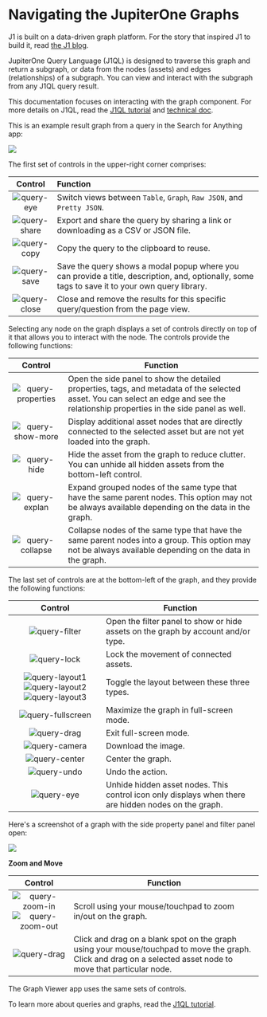 # Navigating the JupiterOne Graphs

J1 is built on a data-driven graph platform. For the story that inspired J1 to build it, read [the J1 blog](https://jupiterone.com/blog/three-dimensional-security/).

JupiterOne Query Language (J1QL) is designed to traverse this graph and return a subgraph, or data from the nodes (assets) and edges (relationships) of a subgraph. You can view and interact with the subgraph from any J1QL query result.

This documentation focuses on interacting with the graph component. For more details on J1QL, read the [J1QL tutorial](../jupiterOne-data-model/tutorial-j1ql.md) and [technical doc](../security-operations/jupiterOne-query-language.md).

This is an example result graph from a query in the Search for Anything app:

![](../assets/j1ql-tutorial-root-accounts-graph.png)

The first set of controls in the upper-right corner comprises:

|                 Control                  | Function                                 |
| :--------------------------------------: | :--------------------------------------- |
| ![query-eye](../assets/icons/query-eye.png) | Switch views between `Table`, `Graph`, `Raw JSON`, and `Pretty JSON`. |
| ![query-share](../assets/icons/query-share.png) | Export and share the query by sharing a link or downloading as a CSV or JSON file. |
| ![query-copy](../assets/icons/query-copy.png) | Copy the query to the clipboard to reuse. |
| ![query-save](../assets/icons/query-save.png) | Save the query shows a modal popup where you can provide a title, description, and, optionally, some tags to save it to your own query library. |
| ![query-close](../assets/icons/query-close.png) | Close and remove the results for this specific query/question from the page view. |

Selecting any node on the graph displays a set of controls directly on top of it that allows you to interact with the node. The controls provide the following functions:

|                 Control                  | Function                                 |
| :--------------------------------------: | ---------------------------------------- |
| ![query-properties](../assets/icons/query-properties.png) | Open the side panel to show the detailed properties, tags, and metadata of the selected asset. You can select an edge and see the relationship properties in the side panel as well. |
| ![query-show-more](../assets/icons/query-show-more.png) | Display additional asset nodes that are directly connected to the selected asset but are not yet loaded into the graph. |
| ![query-hide](../assets/icons/query-hide.png) | Hide the asset from the graph to reduce clutter. You can unhide all hidden assets from the bottom-left control. |
| ![query-explan](../assets/icons/query-explan.png) | Expand grouped nodes of the same type that have the same parent nodes. This option may not be always available depending on the data in the graph. |
| ![query-collapse](../assets/icons/query-collapse.png) | Collapse nodes of the same type that have the same parent nodes into a group. This option may not be always available depending on the data in the graph. |

The last set of controls are at the bottom-left of the graph, and they provide the following functions:

|                 Control                  | Function                                 |
| :--------------------------------------: | ---------------------------------------- |
| ![query-filter](../assets/icons/query-filter.png) | Open the filter panel to show or hide assets on the graph by account and/or type. |
| ![query-lock](../assets/icons/query-lock.png) | Lock the movement of connected assets.   |
| ![query-layout1](../assets/icons/query-layout1.png) ![query-layout2](../assets/icons/query-layout2.png)![query-layout3](../assets/icons/query-layout3.png) | Toggle the layout between these three types. |
| ![query-fullscreen](../assets/icons/query-fullscreen.png) | Maximize the graph in full-screen mode.  |
| ![query-drag](../assets/icons/query-exit-full.png) | Exit full-screen mode.                   |
| ![query-camera](../assets/icons/query-camera.png) | Download the image.                      |
| ![query-center](../assets/icons/query-center.png) | Center the graph.                        |
| ![query-undo](../assets/icons/query-undo.png) | Undo the action.                         |
| ![query-eye](../assets/icons/query-eye.png) | Unhide hidden asset nodes. This control icon only displays when there are hidden nodes on the graph. |

Here's a screenshot of a graph with the side property panel and filter panel open:

![](../assets/aws-inspector-guardduty-findings-graph.png)

**Zoom and Move**

|                 Control                  | Function                                 |
| :--------------------------------------: | ---------------------------------------- |
| ![query-zoom-in](../assets/icons/query-zoom-in.png) ![query-zoom-out](../assets/icons/query-zoom-out.png) | Scroll using your mouse/touchpad to zoom in/out on the graph. |
| ![query-drag](../assets/icons/query-drag.png) | Click and drag on a blank spot on the graph using your mouse/touchpad to move the graph. Click and drag on a selected asset node to move that particular node. |

The Graph Viewer app uses the same sets of controls.

To learn more about queries and graphs, read the [J1QL tutorial](tutorial-j1ql.md).
